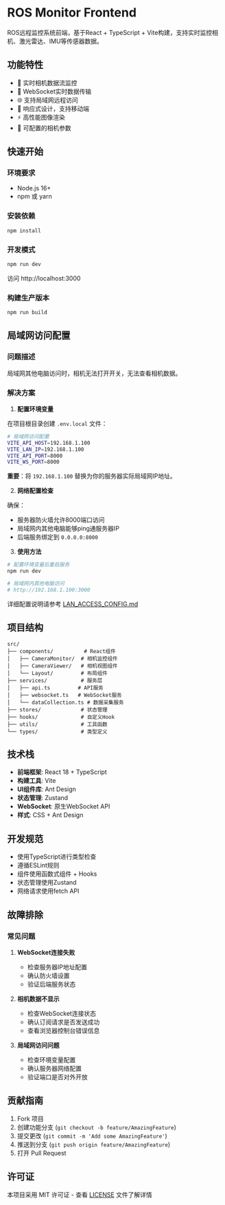 # ROS Monitor Frontend

ROS远程监控系统前端，基于React + TypeScript + Vite构建，支持实时监控相机、激光雷达、IMU等传感器数据。

## 功能特性

- 🎥 实时相机数据流监控
- 📡 WebSocket实时数据传输
- 🌐 支持局域网远程访问
- 📱 响应式设计，支持移动端
- ⚡ 高性能图像渲染
- 🔧 可配置的相机参数

## 快速开始

### 环境要求

- Node.js 16+
- npm 或 yarn

### 安装依赖

```bash
npm install
```

### 开发模式

```bash
npm run dev
```

访问 http://localhost:3000

### 构建生产版本

```bash
npm run build
```

## 局域网访问配置

### 问题描述

局域网其他电脑访问时，相机无法打开开关，无法查看相机数据。

### 解决方案

1. **配置环境变量**

在项目根目录创建 `.env.local` 文件：

```bash
# 局域网访问配置
VITE_API_HOST=192.168.1.100
VITE_LAN_IP=192.168.1.100
VITE_API_PORT=8000
VITE_WS_PORT=8000
```

**重要**：将 `192.168.1.100` 替换为你的服务器实际局域网IP地址。

2. **网络配置检查**

确保：
- 服务器防火墙允许8000端口访问
- 局域网内其他电脑能够ping通服务器IP
- 后端服务绑定到 `0.0.0.0:8000`

3. **使用方法**

```bash
# 配置环境变量后重启服务
npm run dev

# 局域网内其他电脑访问
# http://192.168.1.100:3000
```

详细配置说明请参考 [LAN_ACCESS_CONFIG.md](./LAN_ACCESS_CONFIG.md)

## 项目结构

```
src/
├── components/          # React组件
│   ├── CameraMonitor/  # 相机监控组件
│   ├── CameraViewer/   # 相机视图组件
│   └── Layout/         # 布局组件
├── services/           # 服务层
│   ├── api.ts         # API服务
│   ├── websocket.ts   # WebSocket服务
│   └── dataCollection.ts # 数据采集服务
├── stores/             # 状态管理
├── hooks/              # 自定义Hook
├── utils/              # 工具函数
└── types/              # 类型定义
```

## 技术栈

- **前端框架**: React 18 + TypeScript
- **构建工具**: Vite
- **UI组件库**: Ant Design
- **状态管理**: Zustand
- **WebSocket**: 原生WebSocket API
- **样式**: CSS + Ant Design

## 开发规范

- 使用TypeScript进行类型检查
- 遵循ESLint规则
- 组件使用函数式组件 + Hooks
- 状态管理使用Zustand
- 网络请求使用fetch API

## 故障排除

### 常见问题

1. **WebSocket连接失败**
   - 检查服务器IP地址配置
   - 确认防火墙设置
   - 验证后端服务状态

2. **相机数据不显示**
   - 检查WebSocket连接状态
   - 确认订阅请求是否发送成功
   - 查看浏览器控制台错误信息

3. **局域网访问问题**
   - 检查环境变量配置
   - 确认服务器网络配置
   - 验证端口是否对外开放

## 贡献指南

1. Fork 项目
2. 创建功能分支 (`git checkout -b feature/AmazingFeature`)
3. 提交更改 (`git commit -m 'Add some AmazingFeature'`)
4. 推送到分支 (`git push origin feature/AmazingFeature`)
5. 打开 Pull Request

## 许可证

本项目采用 MIT 许可证 - 查看 [LICENSE](../LICENSE) 文件了解详情
